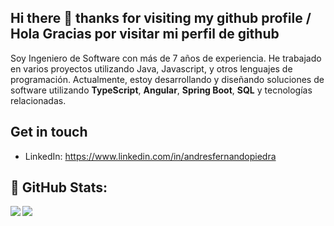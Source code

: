 ## Hi there 👋 thanks  for visiting my github profile / Hola Gracias por visitar mi perfil de github

Soy Ingeniero de Software con más de 7 años de experiencia. He trabajado en varios proyectos utilizando Java, Javascript, y otros lenguajes de programación. Actualmente, estoy desarrollando y diseñando soluciones de software utilizando **TypeScript**, **Angular**, **Spring Boot**, **SQL** y tecnologías relacionadas.

## Get in touch

- LinkedIn: https://www.linkedin.com/in/andresfernandopiedra

## 🔢 GitHub Stats:

<img align="left" src="https://github-readme-stats.vercel.app/api/top-langs/?username=FherPie&layout=compact"/>
<img align="left" src="https://github-readme-stats.vercel.app/api?username=fherpie&count_private=true&include_all_commits=true&hide=contribs&hide_rank=true"/>
